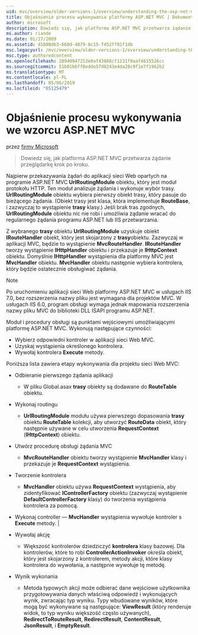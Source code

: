 ```yaml
---
uid: mvc/overview/older-versions-1/overview/understanding-the-asp-net-mvc-execution-process
title: Objaśnienie procesu wykonywania platformy ASP.NET MVC | Dokumentacja firmy Microsoft
author: microsoft
description: Dowiedz się, jak platforma ASP.NET MVC przetwarza żądanie przeglądarkę krok po kroku.
ms.author: riande
ms.date: 01/27/2009
ms.assetid: d1608db3-660d-4079-8c15-f452ff01f1db
msc.legacyurl: /mvc/overview/older-versions-1/overview/understanding-the-asp-net-mvc-execution-process
msc.type: authoredcontent
ms.openlocfilehash: 28940947253e0af43886cf1231f8aaf4615526cc
ms.sourcegitcommit: 51b01b6ff8edde57d8243e4da28c9f1e7f1962b2
ms.translationtype: MT
ms.contentlocale: pl-PL
ms.lasthandoff: 05/06/2019
ms.locfileid: "65125479"
---
```

# <a name="understanding-the-aspnet-mvc-execution-process"></a>Objaśnienie procesu wykonywania we wzorcu ASP.NET MVC

przez [firmy Microsoft](https://github.com/microsoft)

> Dowiedz się, jak platforma ASP.NET MVC przetwarza żądanie przeglądarkę krok po kroku.

Najpierw przekazywania żądań do aplikacji sieci Web opartych na programie ASP.NET MVC **UrlRoutingModule** obiektu, który jest moduł protokołu HTTP. Ten moduł analizuje żądania i wykonuje wybór trasy. **UrlRoutingModule** obiektu wybiera pierwszy obiekt trasy, który pasuje do bieżącego żądania. (Obiekt trasy jest klasa, która implementuje **RouteBase**, i zazwyczaj to wystąpienie **trasy** klasy.) Jeśli brak tras zgodnych, **UrlRoutingModule** obiektu nic nie robi i umożliwia żądanie wracać do regularnego żądania programu ASP.NET lub IIS przetwarzania.

Z wybranego **trasy** obiektu **UrlRoutingModule** uzyskuje obiekt **IRouteHandler** obiekt, który jest skojarzony z **trasy**obiektu. Zazwyczaj w aplikacji MVC, będzie to wystąpienie **MvcRouteHandler**. **IRouteHandler** tworzy wystąpienie **IHttpHandler** obiektu i przekazuje je **IHttpContext** obiektu. Domyślnie **IHttpHandler** wystąpienia dla platformy MVC jest **MvcHandler** obiektu. **MvcHandler** obiektu następnie wybiera kontrolera, który będzie ostatecznie obsługiwać żądania.

> [!NOTE]
> Po uruchomieniu aplikacji sieci Web platformy ASP.NET MVC w usługach IIS 7.0, bez rozszerzenia nazwy pliku jest wymagana dla projektów MVC. W usługach IIS 6.0, program obsługi wymaga jednak mapowania rozszerzenia nazwy pliku MVC do biblioteki DLL ISAPI programu ASP.NET.

Moduł i procedury obsługi są punktami wejściowymi umożliwiającymi platformę ASP.NET MVC. Wykonują następujące czynności:

- Wybierz odpowiedni kontroler w aplikacji sieci Web MVC.
- Uzyskaj wystąpienia określonego kontrolera.
- Wywołaj kontrolera **Execute** metody.

Poniższa lista zawiera etapy wykonywania dla projektu sieci Web MVC:

- Odbieranie pierwszego żądania aplikacji 

    - W pliku Global.asax **trasy** obiekty są dodawane do **RouteTable** obiektu.
- Wykonaj routingu 

    - **UrlRoutingModule** modułu używa pierwszego dopasowania **trasy** obiektu **RouteTable** kolekcji, aby utworzyć **RouteData** obiekt, który następnie używane w celu utworzenia **RequestContext** (**IHttpContext**) obiektu.
- Utwórz procedurę obsługi żądania MVC 

    - **MvcRouteHandler** obiektu tworzy wystąpienie **MvcHandler** klasy i przekazuje je **RequestContext** wystąpienia.
- Tworzenie kontrolera 

    - **MvcHandler** obiektu używa **RequestContext** wystąpienia, aby zidentyfikować **IControllerFactory** obiektu (zazwyczaj wystąpienie  **DefaultControllerFactory** klasy) do tworzenia wystąpienia kontrolera za pomocą.
- Wykonaj controller — **MvcHandler** wystąpienia wywołuje kontroler s **Execute** metody. |
- Wywołaj akcję 

    - Większość kontrolerów dziedziczyć **kontrolera** klasy bazowej. Dla kontrolerów, które to robi **ControllerActionInvoker** określa obiekt, który jest skojarzony z kontrolerem, metody akcji, które klasy kontrolera do wywołania, a następnie wywołuje tę metodę.
- Wynik wykonania 

    - Metoda typowych akcji może odbierać dane wejściowe użytkownika przygotowywania danych właściwą odpowiedź i wykonujących wynik, zwracając typ wyniku. Typy wbudowane wyników, które mogą być wykonywane są następujące: **ViewResult** (który renderuje widok, to typ wyniku większość często używanych), **RedirectToRouteResult**, **RedirectResult**, **ContentResult**,  **JsonResult**, i **EmptyResult**.
